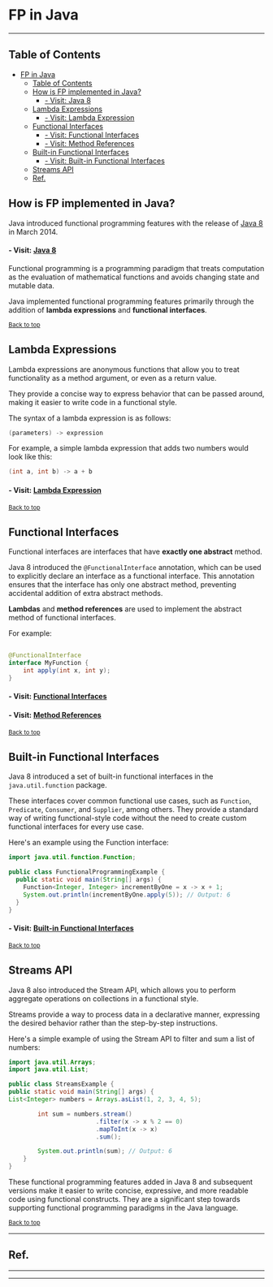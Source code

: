 # FP in Java

---

## Table of Contents

<!-- TOC -->
* [FP in Java](#fp-in-java)
  * [Table of Contents](#table-of-contents)
  * [How is FP implemented in Java?](#how-is-fp-implemented-in-java)
      * [- Visit: Java 8](#--visit-java-8)
  * [Lambda Expressions](#lambda-expressions)
      * [- Visit: Lambda Expression](#--visit-lambda-expression)
  * [Functional Interfaces](#functional-interfaces)
      * [- Visit: Functional Interfaces](#--visit-functional-interfaces)
      * [- Visit: Method References](#--visit-method-references)
  * [Built-in Functional Interfaces](#built-in-functional-interfaces)
      * [- Visit: Built-in Functional Interfaces](#--visit-built-in-functional-interfaces)
  * [Streams API](#streams-api)
  * [Ref.](#ref)
<!-- TOC -->

## How is FP implemented in Java?

Java introduced functional programming features with the release of [Java 8](versions.md#java-8-lts) in March 2014.

#### - Visit: [Java 8](versions.md#java-8-lts)

Functional programming is a programming paradigm that treats computation as the evaluation of mathematical functions and avoids changing state and mutable data. 

Java implemented functional programming features primarily through the addition of **lambda expressions** and **functional interfaces**. 

<sub>[Back to top](#table-of-contents)</sub>


## Lambda Expressions
Lambda expressions are anonymous functions that allow you to treat functionality as a method argument, or even as a return value. 

They provide a concise way to express behavior that can be passed around, making it easier to write code in a functional style. 

The syntax of a lambda expression is as follows:

```java
(parameters) -> expression
```

For example, a simple lambda expression that adds two numbers would look like this:

```java
(int a, int b) -> a + b
```

#### - Visit: [Lambda Expression](java-8/lamda-expression.md)

<sub>[Back to top](#table-of-contents)</sub>

## Functional Interfaces

Functional interfaces are interfaces that have **exactly one abstract** method. 

Java 8 introduced the `@FunctionalInterface` annotation, which can be used to explicitly declare an interface as a functional interface. This annotation ensures that the interface has only one abstract method, preventing accidental addition of extra abstract methods. 

**Lambdas** and **method references** are used to implement the abstract method of functional interfaces.

For example:

```java

@FunctionalInterface
interface MyFunction {
    int apply(int x, int y);
}
```

#### - Visit: [Functional Interfaces](java-8/functional-interfaces.md)
#### - Visit: [Method References](java-8/method-references.md)

<sub>[Back to top](#table-of-contents)</sub>

## Built-in Functional Interfaces
Java 8 introduced a set of built-in functional interfaces in the `java.util.function` package. 

These interfaces cover common functional use cases, such as `Function`, `Predicate`, `Consumer`, and `Supplier`, among others. They provide a standard way of writing functional-style code without the need to create custom functional interfaces for every use case.

Here's an example using the Function interface:

```java
import java.util.function.Function;

public class FunctionalProgrammingExample {
  public static void main(String[] args) {
    Function<Integer, Integer> incrementByOne = x -> x + 1;
    System.out.println(incrementByOne.apply(5)); // Output: 6
  }
}
```

#### - Visit: [Built-in Functional Interfaces](java-8/built-in-functional-interfaces.md)

<sub>[Back to top](#table-of-contents)</sub>

## Streams API

Java 8 also introduced the Stream API, which allows you to perform aggregate operations on collections in a functional style. 

Streams provide a way to process data in a declarative manner, expressing the desired behavior rather than the step-by-step instructions.

Here's a simple example of using the Stream API to filter and sum a list of numbers:

```java
import java.util.Arrays;
import java.util.List;

public class StreamsExample {
public static void main(String[] args) {
List<Integer> numbers = Arrays.asList(1, 2, 3, 4, 5);

        int sum = numbers.stream()
                        .filter(x -> x % 2 == 0)
                        .mapToInt(x -> x)
                        .sum();

        System.out.println(sum); // Output: 6
    }
}
```

These functional programming features added in Java 8 and subsequent versions make it easier to write concise, expressive, and more readable code using functional constructs. They are a significant step towards supporting functional programming paradigms in the Java language.

<sub>[Back to top](#table-of-contents)</sub>

---

## Ref.

---

---





